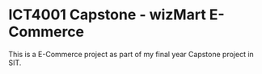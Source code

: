 # ICT4001 Capstone - wizMart E-Commerce
This is a E-Commerce project as part of my final year Capstone project in SIT.
